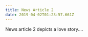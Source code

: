 ```yaml
---
title: News Article 2
date: 2019-04-02T01:23:57.661Z
---
```


News article 2 depicts a love story....